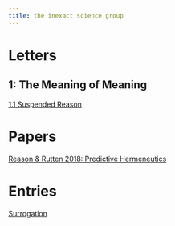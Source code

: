 ```yaml
---
title: the inexact science group
---
```


# Letters

## 1: The Meaning of Meaning

[1.1 Suspended Reason](./letters/1-1.md)

# Papers

[Reason & Rutten 2018: Predictive Hermeneutics](./docs/PredictiveHermeneutics.pdf)

# Entries

[Surrogation](./docs/surrogation.md)
